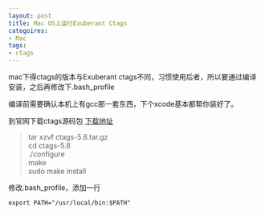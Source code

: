 ```yaml
---
layout: post
title: Mac OS上运行Exuberant Ctags
categoires:
- Mac
tags:
- ctags
---
```


mac下得ctags的版本与Exuberant ctags不同，习惯使用后者，所以要通过编译安装，之后再修改下.bash_profile 

编译前需要确认本机上有gcc那一套东西，下个xcode基本都帮你装好了。



到官网下载ctags源码包 [下载地址](http://sourceforge.net/projects/ctags/)

> tar xzvf ctags-5.8.tar.gz    
> cd ctags-5.8    
> ./configure   
> make    
> sudo make install    

修改.bash_profile，添加一行

`export PATH="/usr/local/bin:$PATH"`

